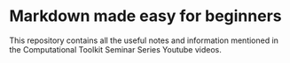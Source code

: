 # Markdown made easy for beginners
This repository contains all the useful notes and information mentioned in the Computational Toolkit Seminar Series Youtube videos.
